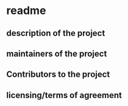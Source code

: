 # readme

## description of the project

## maintainers of the project
## Contributors to the project

## licensing/terms of agreement